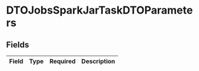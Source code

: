 # DTOJobsSparkJarTaskDTOParameters


## Fields

| Field       | Type        | Required    | Description |
| ----------- | ----------- | ----------- | ----------- |